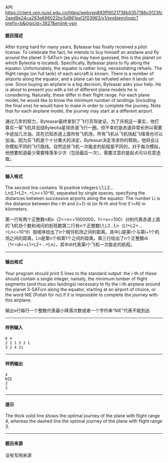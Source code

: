API: https://client.vpn.nuist.edu.cn/https/webvpn893ff9021738b0357186c0f23fc2aed6e24ca283e886022bc5d861ea12f03963/v1/problem/logic?prefix=b&logicId=3827&enlink-vpn

#### 题目描述

After trying hard for many years, Byteasar has finally received a pilot license. To celebrate the fact, he intends to buy himself an airplane and fly around the planet 3-SATurn (as you may have guessed, this is the planet on which Byteotia is located). Specifically, Byteasar plans to fly along the equator. Unfortunately, the equator is rather long, necessitating refuels. The flight range (on full tank) of each aircraft is known. There is a number of airports along the equator, and a plane can be refueled when it lands on one. Since buying an airplane is a big decision, Byteasar asks your help. He is about to present you with a list of different plane models he is considering. Naturally, these differ in their flight range. For each plane model, he would like to know the minimum number of landings (including the final one) he would have to make in order to complete the journey. Note that for each airplane model, the journey may start at a different airport.

通过几年的努力，Byteasar最终拿到了飞行员驾驶证。为了庆祝这一事实，他打算买一架飞机并且绕Byteotia星球赤道飞行一圈。但不幸的是赤道非常长所以需要中途加几次油。现在已知赤道上面所有飞机场，所有飞机从飞机场起飞降落也可以加油。因为买飞机是个十分重大的决定，Byteasar决定寻求你的帮助。他将会让你模拟不同的飞行路线。自然这些飞机一次能走的航程是不同的。对于每次模拟，他想要知道最少需要降落多少次（包括最后一次）。需要注意的是起点可以任意选取。  

---

#### 输入格式

The second line contains  N positive integers L1,L2…Ln(L1+L2+..+Ln<=10^9), separated by single spaces, specifying the distances between successive airports along the equator. The number Li is the distance between the i-th and (i+1)-st (or N-th and first if i=N) in kilometers.

第一行有两个正整数n和s（2<=n<=1000000，1<=s<=100）分别代表赤道上面的飞机场个数和询问的航班数第二行有n个正整数L1,L2…Ln（L1+L2+…+Ln<=10^9）按顺序给出了n个相邻机场之间的距离。其中Li是第i个与第i+1个机场之间的距离，Ln是第n个和第1个之间的距离。第三行给出了n个正整数di（1<=di<=L1+L2+…+Ln）。其中di代表第i个飞机一次能走的航程。

---

#### 输出格式

Your program should print S lines to the standard output: the i-th of these should contain a single integer, namely, the minimum lumber of flight segments (and thus also landings) necessary to fly the i-th airplane around the planet 3-SATurn along the equator, starting at an airport of choice, or the word NIE (Polish for no) if it is impossible to complete the journey with this airplane.

输出s行每行一个整数代表最小降落次数或者一个字符串“NIE”代表不能到达

---

#### 样例输入
```
6 4
2 2 1 3 3 1
3 2 4 11
```

---

#### 样例输出
```
4
NIE
3
2

```

---

#### 提示

The thick solid line shows the optimal journey of the plane with flight range 4, whereas the dashed line the optimal journey of the plane with flight range 3.

---

#### 题目来源

没有写明来源